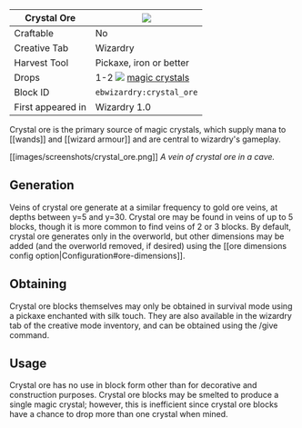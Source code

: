 | Crystal Ore |![](https://github.com/Electroblob77/Wizardry/wiki/images/icons/crystal_ore.png)|
|---|---|
| Craftable | No |
| Creative Tab | Wizardry |
| Harvest Tool | Pickaxe, iron or better |
| Drops | 1-2 ![](https://github.com/Electroblob77/Wizardry/blob/1.12.2/src/main/resources/assets/ebwizardry/textures/items/magic_crystal.png) [magic crystals](https://github.com/Electroblob77/Wizardry/wiki/Magic-Crystal) |
| Block ID | `ebwizardry:crystal_ore` |
| First appeared in | Wizardry 1.0 |

Crystal ore is the primary source of magic crystals, which supply mana to [[wands]] and [[wizard armour]] and are central to wizardry's gameplay.

[[images/screenshots/crystal_ore.png]]
_A vein of crystal ore in a cave._

## Generation
Veins of crystal ore generate at a similar frequency to gold ore veins, at depths between y=5 and y=30. Crystal ore may be found in veins of up to 5 blocks, though it is more common to find veins of 2 or 3 blocks. By default, crystal ore generates only in the overworld, but other dimensions may be added (and the overworld removed, if desired) using the [[ore dimensions config option|Configuration#ore-dimensions]].

## Obtaining
Crystal ore blocks themselves may only be obtained in survival mode using a pickaxe enchanted with silk touch. They are also available in the wizardry tab of the creative mode inventory, and can be obtained using the /give command.

## Usage
Crystal ore has no use in block form other than for decorative and construction purposes. Crystal ore blocks may be smelted to produce a single magic crystal; however, this is inefficient since crystal ore blocks have a chance to drop more than one crystal when mined.